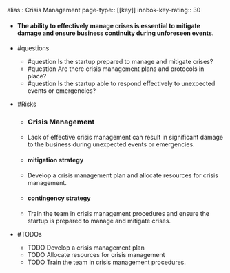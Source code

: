 alias:: Crisis Management
page-type:: [[key]]
innbok-key-rating:: 30
- #### The ability to effectively manage crises is essential to mitigate damage and ensure business continuity during unforeseen events.
- #questions
  - #question Is the startup prepared to manage and mitigate crises?
  - #question Are there crisis management plans and protocols in place?
  - #question Is the startup able to respond effectively to unexpected events or emergencies?
- #Risks

  - ### Crisis Management
  - Lack of effective crisis management can result in significant damage to the business during unexpected events or emergencies.
  - #### mitigation strategy
  - Develop a crisis management plan and allocate resources for crisis management.
  - #### contingency strategy
  - Train the team in crisis management procedures and ensure the startup is prepared to manage and mitigate crises.
- #TODOs
  - TODO Develop a crisis management plan
  - TODO  Allocate resources for crisis management
  - TODO  Train the team in crisis management procedures.


